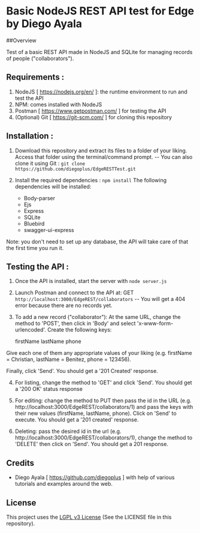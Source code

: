 # Basic NodeJS REST API test for Edge by Diego Ayala

##Overview

Test of a basic REST API made in NodeJS and SQLite for managing records of people ("collaborators").

## Requirements :

1. NodeJS [ https://nodejs.org/en/ ]: the runtime environment to run and test the API
2. NPM: comes installed with NodeJS
3. Postman [ https://www.getpostman.com/ ] for testing the API
4. (Optional) Git [ https://git-scm.com/ ] for cloning this repository

## Installation :

1. Download this repository and extract its files to a folder of your liking. Access that folder using the terminal/command prompt. 
   -- You can also clone it using Git : `git clone https://github.com/diegoplus/EdgeRESTTest.git`  
2. Install the required dependencies :  `npm install`
  The following dependencies will be installed:

	  - Body-parser
	  - Ejs
	  - Express
	  - SQLite
	  - Bluebird
	  - swagger-ui-express

Note: you don't need to set up any database, the API will take care of that the first time you run it.


## Testing the API :

1. Once the API is installed, start the server with `node server.js`

2. Launch Postman and connect to the API at: GET `http://localhost:3000/EdgeREST/collaborators` -- You will get a 404 error because there are no records yet.

3. To add a new record ("collaborator"): At the same URL, change the method to 'POST', then click in 'Body' and select 'x-www-form-urlencoded'. Create the following keys:

	firstName
	lastName
	phone

Give each one of them any appropriate values of your liking (e.g. firstName = Christian, lastName = Benitez, phone = 123456).

Finally, click 'Send'. You should get a '201 Created' response.

4. For listing, change the method to 'GET' and click 'Send'. You should get a '200 OK' status response

5. For editing: change the method to PUT then pass the id in the URL (e.g. http://localhost:3000/EdgeREST/collaborators/1) and pass the keys with their new values (firstName, lastName, phone). Click on 'Send' to execute. You should get a '201 created' response.

6. Deleting: pass the desired id in the url (e.g. http://localhost:3000/EdgeREST/collaborators/1), change the method to 'DELETE' then click on 'Send'. You should get a 201 response.

## Credits

- Diego Ayala [ https://github.com/diegoplus ] with help of various tutorials and examples around the web.

## License

This project uses the [LGPL v3 License](https://www.gnu.org/licenses/lgpl-3.0.en.html) (See the LICENSE file in this repository).